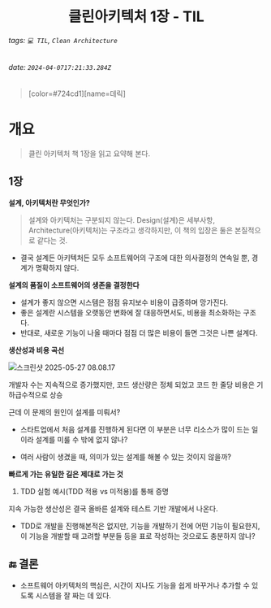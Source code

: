 <h1><center> 클린아키텍처 1장  - TIL </center></h1>

###### tags: `💻 TIL`, `Clean Architecture`
###### date: `2024-04-0717:21:33.284Z`

> [color=#724cd1][name=데릭]

# 개요 

> 클린 아키텍처 책 1장을 읽고 요약해 본다. 

## 1장

**설계, 아키텍처란 무엇인가?**

> 설계와 아키텍처는 구분되지 않는다. Design(설계)은 세부사항, Architecture(아키텍처)는 구조라고 생각하지만, 이 책의 입장은 둘은 본질적으로 같다는 것.

- 결국 설계든 아키텍처든 모두 소프트웨어의 구조에 대한 의사결정의 연속일 뿐, 경계가 명확하지 않다.

**설계의 품질이 소프트웨어의 생존을 결정한다**

- 설계가 좋지 않으면 시스템은 점점 유지보수 비용이 급증하며 망가진다.
- 좋은 설계란 시스템을 오랫동안 변화에 잘 대응하면서도, 비용을 최소화하는 구조다.
- 반대로, 새로운 기능이 나올 때마다 점점 더 많은 비용이 들면 그것은 나쁜 설계다.

**생산성과 비용 곡선**

![스크린샷 2025-05-27 08.08.17](https://hackmd.io/_uploads/Sye_EuMzgx.png)

개발자 수는 지속적으로 증가했지만, 코드 생산량은 정체
되었고 코드 한 줄당 비용은 기하급수적으로 상승

근데 이 문제의 원인이 설계를 미뤄서?

- 스타트업에서 처음 설계를 진행하게 된다면 이 부분은 너무 리소스가 많이 드는 일이라 설계를 미룰 수 밖에 없지 않나? 

- 여러 사람이 생겼을 때, 의미가 있는 설계를 해볼 수 있는 것이지 않을까? 

**빠르게 가는 유일한 길은 제대로 가는 것**

1. TDD 실험 예시(TDD 적용 vs 미적용)를 통해 증명

지속 가능한 생산성은 결국 올바른 설계와 테스트 기반 개발에서 나온다.

- TDD로 개발을 진행해본적은 없지만, 기능을 개발하기 전에 어떤 기능이 필요한지, 이 기능을 개발할 때 고려할 부분들 등을 표로 작성하는 것으로도 충분하지 않나?

## 🔚 결론

- 소프트웨어 아키텍처의 핵심은, 시간이 지나도 기능을 쉽게 바꾸거나 추가할 수 있도록 시스템을 잘 짜는 데 있다.
